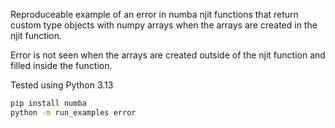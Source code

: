 Reproduceable example of an error in numba njit functions that return custom type objects with numpy arrays when the arrays are created in the njit function. 

Error is not seen when the arrays are created outside of the njit function and filled inside the function.

Tested using Python 3.13

```bash
pip install numba
python -m run_examples error
```
